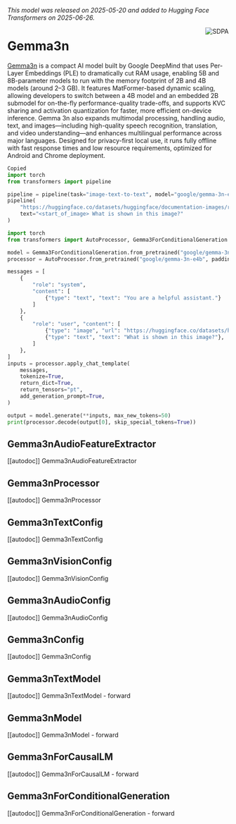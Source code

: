 <!--Copyright 2025 The HuggingFace Team. All rights reserved.

Licensed under the Apache License, Version 2.0 (the "License"); you may not use this file except in compliance with
the License. You may obtain a copy of the License at

http://www.apache.org/licenses/LICENSE-2.0

Unless required by applicable law or agreed to in writing, software distributed under the License is distributed on
an "AS IS" BASIS, WITHOUT WARRANTIES OR CONDITIONS OF ANY KIND, either express or implied. See the License for the
specific language governing permissions and limitations under the License.

⚠️ Note that this file is in Markdown but contain specific syntax for our doc-builder (similar to MDX) that may not be
rendered properly in your Markdown viewer.

-->

*This model was released on 2025-05-20 and added to Hugging Face Transformers on 2025-06-26.*

<div style="float: right;">
    <div class="flex flex-wrap space-x-1">
        <img alt="SDPA" src="https://img.shields.io/badge/SDPA-DE3412?style=flat&logo=pytorch&logoColor=white">
    </div>
</div>

# Gemma3n

[Gemma3n](https://developers.googleblog.com/en/introducing-gemma-3n/) is a compact AI model built by Google DeepMind that uses Per-Layer Embeddings (PLE) to dramatically cut RAM usage, enabling 5B and 8B-parameter models to run with the memory footprint of 2B and 4B models (around 2–3 GB). It features MatFormer-based dynamic scaling, allowing developers to switch between a 4B model and an embedded 2B submodel for on-the-fly performance-quality trade-offs, and supports KVC sharing and activation quantization for faster, more efficient on-device inference. Gemma 3n also expands multimodal processing, handling audio, text, and images—including high-quality speech recognition, translation, and video understanding—and enhances multilingual performance across major languages. Designed for privacy-first local use, it runs fully offline with fast response times and low resource requirements, optimized for Android and Chrome deployment.

<hfoptions id="usage">
<hfoption id="Pipeline">

```py
Copied
import torch
from transformers import pipeline

pipeline = pipeline(task="image-text-to-text", model="google/gemma-3n-e4b", dtype="auto")
pipeline(
    "https://huggingface.co/datasets/huggingface/documentation-images/resolve/main/pipeline-cat-chonk.jpeg",
    text="<start_of_image> What is shown in this image?"
)
```

</hfoption>
<hfoption id="Gemma3nForConditionalGeneration">

```py
import torch
from transformers import AutoProcessor, Gemma3ForConditionalGeneration

model = Gemma3ForConditionalGeneration.from_pretrained("google/gemma-3n-e4b", dtype="auto")
processor = AutoProcessor.from_pretrained("google/gemma-3n-e4b", padding_side="left")

messages = [
    {
        "role": "system",
        "content": [
            {"type": "text", "text": "You are a helpful assistant."}
        ]
    },
    {
        "role": "user", "content": [
            {"type": "image", "url": "https://huggingface.co/datasets/huggingface/documentation-images/resolve/main/pipeline-cat-chonk.jpeg"},
            {"type": "text", "text": "What is shown in this image?"},
        ]
    },
]
inputs = processor.apply_chat_template(
    messages,
    tokenize=True,
    return_dict=True,
    return_tensors="pt",
    add_generation_prompt=True,
)

output = model.generate(**inputs, max_new_tokens=50)
print(processor.decode(output[0], skip_special_tokens=True))
```

</hfoption>
</hfoptions>

## Gemma3nAudioFeatureExtractor

[[autodoc]] Gemma3nAudioFeatureExtractor

## Gemma3nProcessor

[[autodoc]] Gemma3nProcessor

## Gemma3nTextConfig

[[autodoc]] Gemma3nTextConfig

## Gemma3nVisionConfig

[[autodoc]] Gemma3nVisionConfig

## Gemma3nAudioConfig

[[autodoc]] Gemma3nAudioConfig

## Gemma3nConfig

[[autodoc]] Gemma3nConfig

## Gemma3nTextModel

[[autodoc]] Gemma3nTextModel
    - forward

## Gemma3nModel

[[autodoc]] Gemma3nModel
    - forward

## Gemma3nForCausalLM

[[autodoc]] Gemma3nForCausalLM
    - forward

## Gemma3nForConditionalGeneration

[[autodoc]] Gemma3nForConditionalGeneration
    - forward

[altup]: https://proceedings.neurips.cc/paper_files/paper/2023/hash/f2059277ac6ce66e7e5543001afa8bb5-Abstract-Conference.html
[attention-mask-viz]: https://github.com/huggingface/transformers/blob/beb9b5b02246b9b7ee81ddf938f93f44cfeaad19/src/transformers/utils/attention_visualizer.py#L139
[gemma3n-collection]: https://huggingface.co/collections/google/gemma-3n
[laurel]: https://huggingface.co/papers/2411.07501
[matformer]: https://huggingface.co/papers/2310.07707
[spark-transformer]: https://huggingface.co/papers/2506.06644
[usm]: https://huggingface.co/papers/2303.01037

